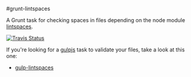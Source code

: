 #grunt-lintspaces

A Grunt task for checking spaces in files depending on the node module
[lintspaces](https://github.com/schorfES/node-lintspaces).

[![Travis Status](https://travis-ci.org/schorfES/grunt-lintspaces.png?branch=master)](https://travis-ci.org/schorfES/grunt-lintspaces)

If you're looking for a [gulpjs](http://gulpjs.com/) task to validate your
files, take a look at this one:

* [gulp-lintspaces](https://github.com/ck86/gulp-lintspaces)
